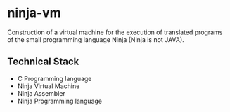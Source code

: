 # ninja-vm

Construction of a virtual machine for the execution of translated programs of the small programming language Ninja (Ninja is not JAVA).

## Technical Stack

- C Programming language
- Ninja Virtual Machine
- Ninja Assembler
- Ninja Programming language
